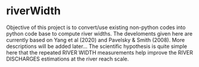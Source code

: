 # riverWidth
Objective of this project is to convert/use existing non-python codes into python code base to compute river widths. The develoments given here are currently based on Yang et al (2020) and Pavelsky & Smith (2008). More descriptions will be added later...
The scientific hypothesis is quite simple here that the repeated RIVER WIDTH measurements help improve the RIVER DISCHARGES estimations at the river reach scale.
